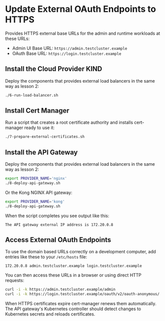 # Update External OAuth Endpoints to HTTPS

Provides HTTPS external base URLs for the admin and runtime workloads at these URLs:

- Admin UI Base URL: `https://admin.testcluster.example`
- OAuth Base URL: `https://login.testcluster.example`

## Install the Cloud Provider KIND

Deploy the components that provides external load balancers in the same way as lesson 2:

```bash
./6-run-load-balancer.sh
```

## Install Cert Manager

Run a script that creates a root certificate authority and installs cert-manager ready to use it:

```bash
./7-prepare-external-certificates.sh
```

## Install the API Gateway

Deploy the components that provides external load balancers in the same way as lesson 2:

```bash
export PROVIDER_NAME='nginx'
./8-deploy-api-gateway.sh
```

Or the Kong NGINX API gateway:

```bash
export PROVIDER_NAME='kong'
./8-deploy-api-gateway.sh
```

When the script completes you see output like this:

```text
The API gateway external IP address is 172.20.0.8
```

## Access External OAuth Endpoints

To use the domain based URLs correctly on a development computer, add entries like these to your `/etc/hosts` file:

```text
172.20.0.8 admin.testcluster.example login.testcluster.example
```

You can then access these URLs in a browser or using direct HTTP requests:

```bash
curl -i -k https://admin.testcluster.example/admin
curl -i -k https://login.testcluster.example/oauth/v2/oauth-anonymous/.well-known/openid-configuration
```

When HTTPS certificates expire cert-manager renews them automatically.\
The API gateway's Kubernetes controller should detect changes to Kubernetes secrets and reloads certificates.
